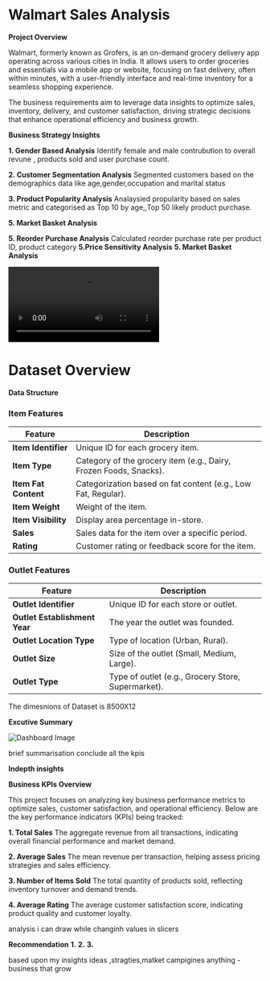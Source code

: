 # Walmart Sales Analysis

**Project Overview**

Walmart, formerly known as Grofers, is an on-demand grocery delivery app operating across various cities in India. It allows users to order groceries and essentials via a mobile app or website, focusing on fast delivery, often within minutes, with a user-friendly interface and real-time inventory for a seamless shopping experience.

The business requirements aim to leverage data insights to optimize sales, inventory, delivery, and customer satisfaction, driving strategic decisions that enhance operational efficiency and business growth.

**Business Strategy Insights**

**1. Gender Based Analysis**
Identify female and male contrubution to overall revune , products sold and user purchase count.

**2. Customer Segmentation Analysis**
Segmented customers based on the demographics data like age,gender,occupation and marital status

**3. Product Popularity Analysis**
Analaysied propularity based on sales metric and categorised as Top 10 by age,,Top 50 likely product purchase.

**5. Market Basket Analysis**

**5. Reorder Purchase Analysis**
Calculated reorder purchase rate per product ID, product category
**5.Price Sensitivity Analysis**
**5. Market Basket Analysis**

![Demo Video](dashboard-demo.mp4)
# Dataset Overview

**Data Structure**
### Item Features

| **Feature**           | **Description**                                        |
|-----------------------|--------------------------------------------------------|
| **Item Identifier**    | Unique ID for each grocery item.                       |
| **Item Type**          | Category of the grocery item (e.g., Dairy, Frozen Foods, Snacks). |
| **Item Fat Content**   | Categorization based on fat content (e.g., Low Fat, Regular). |
| **Item Weight**        | Weight of the item.                                    |
| **Item Visibility**    | Display area percentage in-store.                      |
| **Sales**              | Sales data for the item over a specific period.        |
| **Rating**             | Customer rating or feedback score for the item.        |

### Outlet Features

| **Feature**              | **Description**                                          |
|--------------------------|----------------------------------------------------------|
| **Outlet Identifier**     | Unique ID for each store or outlet.                     |
| **Outlet Establishment Year** | The year the outlet was founded.                    |
| **Outlet Location Type**  | Type of location (Urban, Rural).                        |
| **Outlet Size**           | Size of the outlet (Small, Medium, Large).              |
| **Outlet Type**           | Type of outlet (e.g., Grocery Store, Supermarket).      |

The dimesnions of Dataset is 8500X12

**Excutive Summary** 

![Dashboard Image](https://github.com/Sree191031/Excel-Data-Analysis-Project/blob/main/Excel%20Project/Blinkit%20Dashboard.png)


brief summarisation conclude all the kpis

**Indepth insights**

**Business KPIs Overview**

This project focuses on analyzing key business performance metrics to optimize sales, customer satisfaction, and operational efficiency. Below are the key performance indicators (KPIs) being tracked:

**1. **Total Sales****
The aggregate revenue from all transactions, indicating overall financial performance and market demand.

**2. **Average Sales****
The mean revenue per transaction, helping assess pricing strategies and sales efficiency.

**3. **Number of Items Sold****
The total quantity of products sold, reflecting inventory turnover and demand trends.

**4. **Average Rating****
The average customer satisfaction score, indicating product quality and customer loyalty.


analysis i can draw while changinh values in slicers 

**Recommendation**
**1.**
**2.**
**3.**

based upon my insights 
ideas ,stragties,matket campigines anything - business that grow
